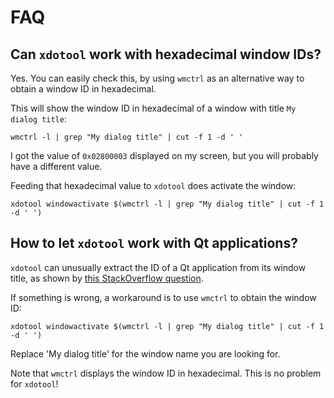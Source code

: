 # FAQ

## Can `xdotool` work with hexadecimal window IDs?

Yes. You can easily check this, by using `wmctrl` as
an alternative way to obtain a window ID in hexadecimal.

This will show the window ID in hexadecimal of
a window with title `My dialog title`:

```
wmctrl -l | grep "My dialog title" | cut -f 1 -d ' '
```

I got the value of `0x02800003` displayed on my screen,
but you will probably have a different value.

Feeding that hexadecimal value to `xdotool` does activate the window:

```
xdotool windowactivate $(wmctrl -l | grep "My dialog title" | cut -f 1 -d ' ')
```

## How to let `xdotool` work with Qt applications?

`xdotool` can unusually extract the ID of a Qt application
from its window title, as shown by
[this StackOverflow question](http://stackoverflow.com/questions/37050159/xdotool-cannot-find-qt-application-window-where-wmctrl-can).

If something is wrong, a workaround is to use `wmctrl`
to obtain the window ID:

```
xdotool windowactivate $(wmctrl -l | grep "My dialog title" | cut -f 1 -d ' ')
```

Replace 'My dialog title' for the window name you are looking for.

Note that `wmctrl` displays the window ID in hexadecimal. This is no
problem for `xdotool`!
